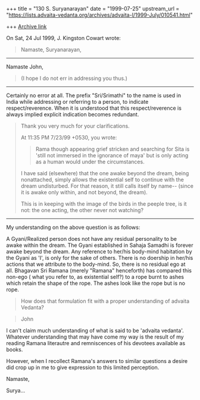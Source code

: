 +++
title = "130 S. Suryanarayan"
date = "1999-07-25"
upstream_url = "https://lists.advaita-vedanta.org/archives/advaita-l/1999-July/010541.html"

+++
[Archive link](https://lists.advaita-vedanta.org/archives/advaita-l/1999-July/010541.html)

On Sat, 24 Jul 1999, J. Kingston Cowart wrote:

>
> Namaste, Suryanarayan,

***
 Namaste John,

>
> (I hope I do not err in addressing you thus.)

****
Certainly no error at all. The prefix "Sri/Srimathi" to the name is
used in India while addressing or referring to a person, to indicate
respect/reverence. When it is understood that this respect/reverence
is always implied explicit indication becomes redundant.


> Thank you very much for your clarifications.
>
> At 11:35 PM 7/23/99 +0530, you wrote:
> >Rama though appearing grief stricken and searching for Sita is
> >'still not immersed in the ignorance of maya' but is only acting
> >as a human would under the circumstances.
>
> I have said (elsewhere) that the one awake beyond the dream, being
> nonattached, simply allows the existential self to continue with
> the dream undisturbed.  For that reason, it still calls itself by name--
> (since it is awake only within, and not beyond, the dream).
>
> This is in keeping with the image of the birds in the peeple tree, is
> it not: the one acting, the other never not watching?

*****
My understanding on the above question is as follows:

A  Gyani/Realized person does not have any residual personality to be
awake within the dream. The Gyani established in Sahaja Samadhi is
forever awake beyond the dream. Any reference to her/his body-mind
habitation by the Gyani as 'I', is only for the sake of others. There
is no doership in her/his actions that we attribute to the body-mind.
So, there is no residual ego at all. Bhagavan Sri Ramana (merely "Ramana"
henceforth) has compared this non-ego ( what you refer to, as existential
self?) to a rope burnt to ashes which retain the shape of the rope. The
ashes look like the rope but is no rope.

>
> How does that formulation fit with a proper understanding of
> advaita Vedanta?

> John

I can't claim much understanding of what is said to be 'advaita vedanta'.
Whatever understanding that may have come my way is the result of my
reading Ramana literautre and remniscences of his devotees available as
books.

However, when I recollect Ramana's answers to similar questions a desire
did crop up in me to give expression to this limited perception.

Namaste,

Surya...

